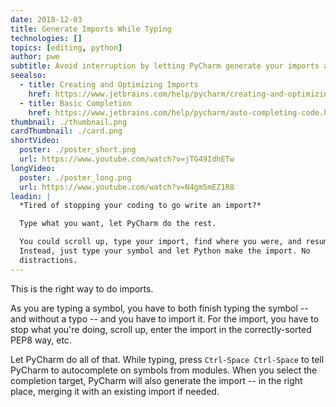 ```yaml
---
date: 2018-12-03
title: Generate Imports While Typing
technologies: []
topics: [editing, python]
author: pwe
subtitle: Avoid interruption by letting PyCharm generate your imports as you type.
seealso:
  - title: Creating and Optimizing Imports
    href: https://www.jetbrains.com/help/pycharm/creating-and-optimizing-imports.html
  - title: Basic Completion
    href: https://www.jetbrains.com/help/pycharm/auto-completing-code.html#basic_completion
thumbnail: ./thumbnail.png
cardThumbnail: ./card.png
shortVideo:
  poster: ./poster_short.png
  url: https://www.youtube.com/watch?v=jTG49IdhETw
longVideo:
  poster: ./poster_long.png
  url: https://www.youtube.com/watch?v=N4gm5mEZ1R8
leadin: |
  *Tired of stopping your coding to go write an import?*

  Type what you want, let PyCharm do the rest.

  You could scroll up, type your import, find where you were, and resume. 
  Instead, just type your symbol and let Python make the import. No 
  distractions.
---
```


This is the right way to do imports.

As you are typing a symbol, you have to both finish typing the symbol -- and
without a typo -- and you have to import it. For the import, you have to stop
what you're doing, scroll up, enter the import in the correctly-sorted PEP8
way, etc.

Let PyCharm do all of that. While typing, press `Ctrl-Space Ctrl-Space`
to tell PyCharm to autocomplete on symbols from modules. When you select
the completion target, PyCharm will also generate the import -- in the right
place, merging it with an existing import if needed.
